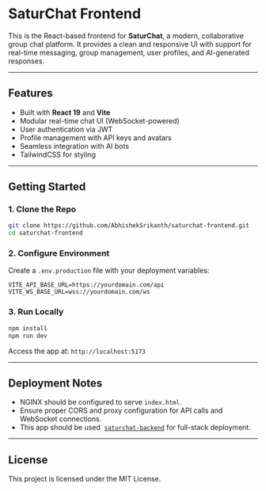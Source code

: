 # SaturChat Frontend

This is the React-based frontend for **SaturChat**, a modern, collaborative group chat platform. It provides a clean and responsive UI with support for real-time messaging, group management, user profiles, and AI-generated responses.

---

## Features

- Built with **React 19** and **Vite**
- Modular real-time chat UI (WebSocket-powered)
- User authentication via JWT
- Profile management with API keys and avatars
- Seamless integration with AI bots
- TailwindCSS for styling

---

## Getting Started

### 1. Clone the Repo

```bash
git clone https://github.com/AbhishekSrikanth/saturchat-frontend.git
cd saturchat-frontend
```

### 2. Configure Environment

Create a `.env.production` file with your deployment variables:

```env
VITE_API_BASE_URL=https://yourdomain.com/api
VITE_WS_BASE_URL=wss://yourdomain.com/ws
```

### 3. Run Locally

```bash
npm install
npm run dev
```

Access the app at: `http://localhost:5173`

---

## Deployment Notes

- NGINX should be configured to serve `index.html`.
- Ensure proper CORS and proxy configuration for API calls and WebSocket connections.
- This app should be used  [`saturchat-backend`](https://github.com/YOUR_USERNAME/saturchat-backend) for full-stack deployment.

---

## License

This project is licensed under the MIT License.
